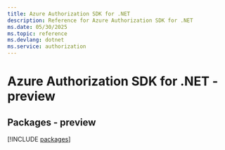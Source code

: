 ```yaml
---
title: Azure Authorization SDK for .NET
description: Reference for Azure Authorization SDK for .NET
ms.date: 05/30/2025
ms.topic: reference
ms.devlang: dotnet
ms.service: authorization
---
```

# Azure Authorization SDK for .NET - preview
## Packages - preview
[!INCLUDE [packages](authorization-index.md)]